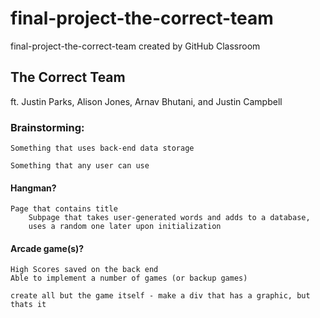 # final-project-the-correct-team
final-project-the-correct-team created by GitHub Classroom

## The Correct Team
ft. Justin Parks, Alison Jones, Arnav Bhutani, and Justin Campbell


### Brainstorming:

    Something that uses back-end data storage

    Something that any user can use

#### Hangman?

	Page that contains title
		Subpage that takes user-generated words and adds to a database, 
		uses a random one later upon initialization
		


#### Arcade game(s)?
		
    High Scores saved on the back end
    Able to implement a number of games (or backup games)

	create all but the game itself - make a div that has a graphic, but thats it
	


